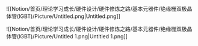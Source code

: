   

![[Notion/首页/理论学习成长/硬件设计/硬件修炼之路/基本元器件/绝缘栅双极晶体管(IGBT)/Picture/Untitled.png|Untitled.png]]

  

![[Notion/首页/理论学习成长/硬件设计/硬件修炼之路/基本元器件/绝缘栅双极晶体管(IGBT)/Picture/Untitled 1.png|Untitled 1.png]]